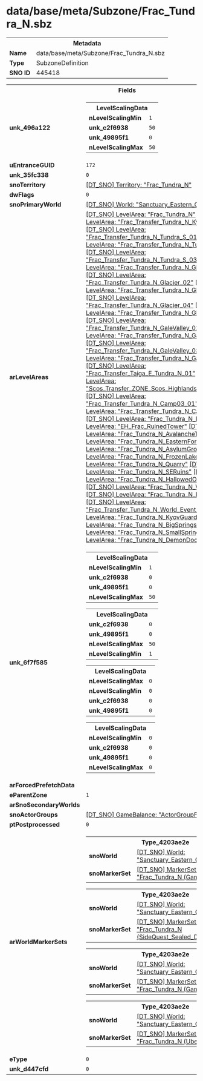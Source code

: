 <h1>data/base/meta/Subzone/Frac_Tundra_N.sbz</h1><table><tr><th colspan="100%">Metadata</th></tr><tr><td><b>Name</b></td><td>data/base/meta/Subzone/Frac_Tundra_N.sbz</td></tr><tr><td><b>Type</b></td><td>SubzoneDefinition</td></tr><tr><td><b>SNO ID</b></td><td>445418</td></tr></table>

<table><tr><th colspan="100%">Fields</th></tr><tr><td><b>unk_496a122</b></td><td><table><tr><th colspan="100%">LevelScalingData</th></tr><tr><td><b>nLevelScalingMin</b></td><td><code>1</code></td></tr><tr><td><b>unk_c2f6938</b></td><td><code>50</code></td></tr><tr><td><b>unk_49895f1</b></td><td><code>0</code></td></tr><tr><td><b>nLevelScalingMax</b></td><td><code>50</code></td></tr></table>

</td></tr><tr><td><b>uEntranceGUID</b></td><td><code>172</code></td></tr><tr><td><b>unk_35fc338</b></td><td><code>0</code></td></tr><tr><td><b>snoTerritory</b></td><td><a href="..\Territory\Frac_Tundra_N.ter.md">[DT_SNO] Territory: "Frac_Tundra_N"</a></td></tr><tr><td><b>dwFlags</b></td><td><code>0</code></td></tr><tr><td><b>snoPrimaryWorld</b></td><td><a href="..\World\Sanctuary_Eastern_Continent.wrl.md">[DT_SNO] World: "Sanctuary_Eastern_Continent"</a></td></tr><tr><td><b>arLevelAreas</b></td><td><a href="..\LevelArea\Frac_Tundra_N.lvl.md">[DT_SNO] LevelArea: "Frac_Tundra_N"</a>
<a href="..\LevelArea\Frac_Transfer_Tundra_N_Kyovashad.lvl.md">[DT_SNO] LevelArea: "Frac_Transfer_Tundra_N_Kyovashad"</a>
<a href="..\LevelArea\Frac_Transfer_Tundra_N_Tundra_S_01.lvl.md">[DT_SNO] LevelArea: "Frac_Transfer_Tundra_N_Tundra_S_01"</a>
<a href="..\LevelArea\Frac_Transfer_Tundra_N_Tundra_S_02.lvl.md">[DT_SNO] LevelArea: "Frac_Transfer_Tundra_N_Tundra_S_02"</a>
<a href="..\LevelArea\Frac_Transfer_Tundra_N_Tundra_S_03.lvl.md">[DT_SNO] LevelArea: "Frac_Transfer_Tundra_N_Tundra_S_03"</a>
<a href="..\LevelArea\Frac_Transfer_Tundra_N_Glacier_01.lvl.md">[DT_SNO] LevelArea: "Frac_Transfer_Tundra_N_Glacier_01"</a>
<a href="..\LevelArea\Frac_Transfer_Tundra_N_Glacier_02.lvl.md">[DT_SNO] LevelArea: "Frac_Transfer_Tundra_N_Glacier_02"</a>
<a href="..\LevelArea\Frac_Transfer_Tundra_N_Glacier_03.lvl.md">[DT_SNO] LevelArea: "Frac_Transfer_Tundra_N_Glacier_03"</a>
<a href="..\LevelArea\Frac_Transfer_Tundra_N_Glacier_04.lvl.md">[DT_SNO] LevelArea: "Frac_Transfer_Tundra_N_Glacier_04"</a>
<a href="..\LevelArea\Frac_Transfer_Tundra_N_Glacier_05.lvl.md">[DT_SNO] LevelArea: "Frac_Transfer_Tundra_N_Glacier_05"</a>
<a href="..\LevelArea\Frac_Transfer_Tundra_N_GaleValley_01.lvl.md">[DT_SNO] LevelArea: "Frac_Transfer_Tundra_N_GaleValley_01"</a>
<a href="..\LevelArea\Frac_Transfer_Tundra_N_GaleValley_02.lvl.md">[DT_SNO] LevelArea: "Frac_Transfer_Tundra_N_GaleValley_02"</a>
<a href="..\LevelArea\Frac_Transfer_Tundra_N_GaleValley_03.lvl.md">[DT_SNO] LevelArea: "Frac_Transfer_Tundra_N_GaleValley_03"</a>
<a href="..\LevelArea\Frac_Transfer_Tundra_N_GaleValley_04.lvl.md">[DT_SNO] LevelArea: "Frac_Transfer_Tundra_N_GaleValley_04"</a>
<a href="..\LevelArea\Frac_Transfer_Taiga_E_Tundra_N_01.lvl.md">[DT_SNO] LevelArea: "Frac_Transfer_Taiga_E_Tundra_N_01"</a>
<a href="..\LevelArea\Scos_Transfer_ZONE_Scos_Highlands_Frac_Tundra_N.lvl.md">[DT_SNO] LevelArea: "Scos_Transfer_ZONE_Scos_Highlands_Frac_Tundra_N"</a>
<a href="..\LevelArea\Frac_Transfer_Tundra_N_Camp03_01.lvl.md">[DT_SNO] LevelArea: "Frac_Transfer_Tundra_N_Camp03_01"</a>
<a href="..\LevelArea\Frac_Transfer_Tundra_N_Camp03_02.lvl.md">[DT_SNO] LevelArea: "Frac_Transfer_Tundra_N_Camp03_02"</a>
<a href="..\LevelArea\Frac_Tundra_N_LE1.lvl.md">[DT_SNO] LevelArea: "Frac_Tundra_N_LE1"</a>
<a href="..\LevelArea\EH_Frac_RuinedTower.lvl.md">[DT_SNO] LevelArea: "EH_Frac_RuinedTower"</a>
<a href="..\LevelArea\Frac_Tundra_N_AvalancheTown.lvl.md">[DT_SNO] LevelArea: "Frac_Tundra_N_AvalancheTown"</a>
<a href="..\LevelArea\Frac_Tundra_N_EasternForest1.lvl.md">[DT_SNO] LevelArea: "Frac_Tundra_N_EasternForest1"</a>
<a href="..\LevelArea\Frac_Tundra_N_AsylumGrounds.lvl.md">[DT_SNO] LevelArea: "Frac_Tundra_N_AsylumGrounds"</a>
<a href="..\LevelArea\Frac_Tundra_N_FrozenLake1.lvl.md">[DT_SNO] LevelArea: "Frac_Tundra_N_FrozenLake1"</a>
<a href="..\LevelArea\Frac_Tundra_N_Quarry.lvl.md">[DT_SNO] LevelArea: "Frac_Tundra_N_Quarry"</a>
<a href="..\LevelArea\Frac_Tundra_N_SERuins.lvl.md">[DT_SNO] LevelArea: "Frac_Tundra_N_SERuins"</a>
<a href="..\LevelArea\Frac_Tundra_N_HallowedOssuaryArea.lvl.md">[DT_SNO] LevelArea: "Frac_Tundra_N_HallowedOssuaryArea"</a>
<a href="..\LevelArea\Frac_Tundra_N_WestField.lvl.md">[DT_SNO] LevelArea: "Frac_Tundra_N_WestField"</a>
<a href="..\LevelArea\Frac_Tundra_N_RoadToGV.lvl.md">[DT_SNO] LevelArea: "Frac_Tundra_N_RoadToGV"</a>
<a href="..\LevelArea\Frac_Transfer_Tundra_N_World_Event_B.lvl.md">[DT_SNO] LevelArea: "Frac_Transfer_Tundra_N_World_Event_B"</a>
<a href="..\LevelArea\Frac_Tundra_N_KyovGuardGate.lvl.md">[DT_SNO] LevelArea: "Frac_Tundra_N_KyovGuardGate"</a>
<a href="..\LevelArea\Frac_Tundra_N_BigSprings.lvl.md">[DT_SNO] LevelArea: "Frac_Tundra_N_BigSprings"</a>
<a href="..\LevelArea\Frac_Tundra_N_SmallSpring.lvl.md">[DT_SNO] LevelArea: "Frac_Tundra_N_SmallSpring"</a>
<a href="..\LevelArea\Frac_Tundra_N_DemonDoor.lvl.md">[DT_SNO] LevelArea: "Frac_Tundra_N_DemonDoor"</a>
</td></tr><tr><td><b>unk_6f7f585</b></td><td><table><tr><th colspan="100%">LevelScalingData</th></tr><tr><td><b>nLevelScalingMin</b></td><td><code>1</code></td></tr><tr><td><b>unk_c2f6938</b></td><td><code>0</code></td></tr><tr><td><b>unk_49895f1</b></td><td><code>0</code></td></tr><tr><td><b>nLevelScalingMax</b></td><td><code>50</code></td></tr></table>


<table><tr><th colspan="100%">LevelScalingData</th></tr><tr><td><b>unk_c2f6938</b></td><td><code>0</code></td></tr><tr><td><b>unk_49895f1</b></td><td><code>0</code></td></tr><tr><td><b>nLevelScalingMax</b></td><td><code>50</code></td></tr><tr><td><b>nLevelScalingMin</b></td><td><code>1</code></td></tr></table>


<table><tr><th colspan="100%">LevelScalingData</th></tr><tr><td><b>nLevelScalingMax</b></td><td><code>0</code></td></tr><tr><td><b>nLevelScalingMin</b></td><td><code>0</code></td></tr><tr><td><b>unk_c2f6938</b></td><td><code>0</code></td></tr><tr><td><b>unk_49895f1</b></td><td><code>0</code></td></tr></table>


<table><tr><th colspan="100%">LevelScalingData</th></tr><tr><td><b>nLevelScalingMin</b></td><td><code>0</code></td></tr><tr><td><b>unk_c2f6938</b></td><td><code>0</code></td></tr><tr><td><b>unk_49895f1</b></td><td><code>0</code></td></tr><tr><td><b>nLevelScalingMax</b></td><td><code>0</code></td></tr></table>


</td></tr><tr><td><b>arForcedPrefetchData</b></td><td></td></tr><tr><td><b>eParentZone</b></td><td><code>1</code></td></tr><tr><td><b>arSnoSecondaryWorlds</b></td><td></td></tr><tr><td><b>snoActorGroups</b></td><td><a href="..\GameBalance\ActorGroupFracTundraN.gam.md">[DT_SNO] GameBalance: "ActorGroupFracTundraN"</a></td></tr><tr><td><b>ptPostprocessed</b></td><td><code>0</code></td></tr><tr><td><b>arWorldMarkerSets</b></td><td><table><tr><th colspan="100%">Type_4203ae2e</th></tr><tr><td><b>snoWorld</b></td><td><a href="..\World\Sanctuary_Eastern_Continent.wrl.md">[DT_SNO] World: "Sanctuary_Eastern_Continent"</a></td></tr><tr><td><b>snoMarkerSet</b></td><td><a href="..\MarkerSet\Frac_Tundra_N (Game).mrk.md">[DT_SNO] MarkerSet: "Frac_Tundra_N (Game)"</a></td></tr></table>


<table><tr><th colspan="100%">Type_4203ae2e</th></tr><tr><td><b>snoWorld</b></td><td><a href="..\World\Sanctuary_Eastern_Continent.wrl.md">[DT_SNO] World: "Sanctuary_Eastern_Continent"</a></td></tr><tr><td><b>snoMarkerSet</b></td><td><a href="..\MarkerSet\Frac_Tundra_N (SideQuest_Sealed_Door).mrk.md">[DT_SNO] MarkerSet: "Frac_Tundra_N (SideQuest_Sealed_Door)"</a></td></tr></table>


<table><tr><th colspan="100%">Type_4203ae2e</th></tr><tr><td><b>snoWorld</b></td><td><a href="..\World\Sanctuary_Eastern_Continent.wrl.md">[DT_SNO] World: "Sanctuary_Eastern_Continent"</a></td></tr><tr><td><b>snoMarkerSet</b></td><td><a href="..\MarkerSet\Frac_Tundra_N (Game_Public).mrk.md">[DT_SNO] MarkerSet: "Frac_Tundra_N (Game_Public)"</a></td></tr></table>


<table><tr><th colspan="100%">Type_4203ae2e</th></tr><tr><td><b>snoWorld</b></td><td><a href="..\World\Sanctuary_Eastern_Continent.wrl.md">[DT_SNO] World: "Sanctuary_Eastern_Continent"</a></td></tr><tr><td><b>snoMarkerSet</b></td><td><a href="..\MarkerSet\Frac_Tundra_N (UberSubzone).mrk.md">[DT_SNO] MarkerSet: "Frac_Tundra_N (UberSubzone)"</a></td></tr></table>


</td></tr><tr><td><b>eType</b></td><td><code>0</code></td></tr><tr><td><b>unk_d447cfd</b></td><td><code>0</code></td></tr></table>

